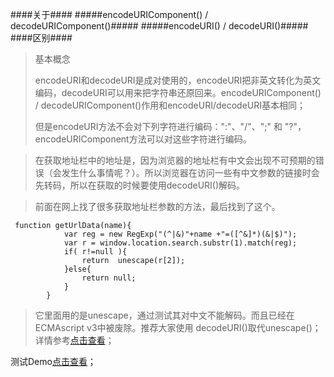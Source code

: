 ####关于####
#####encodeURIComponent() / decodeURIComponent()#####
#####encodeURI() / decodeURI()#####
####区别####
>基本概念
>
>encodeURI和decodeURI是成对使用的，encodeURI把非英文转化为英文编码，decodeURI可以用来把字符串还原回来。encodeURIComponent() / decodeURIComponent()作用和encodeURI/decodeURI基本相同；
>
>但是encodeURI方法不会对下列字符进行编码：":"、"/"、";" 和 "?"，encodeURIComponent方法可以对这些字符进行编码。

>在获取地址栏中的地址是，因为浏览器的地址栏有中文会出现不可预期的错误（会发生什么事情呢？）。所以浏览器在访问一些有中文参数的链接时会先转码，所以在获取的时候要使用decodeURI()解码。

>前面在网上找了很多获取地址栏参数的方法，最后找到了这个。
>
	 function getUrlData(name){
                var reg = new RegExp("(^|&)"+name +"=([^&]*)(&|$)");
                var r = window.location.search.substr(1).match(reg);
                if( r!=null ){
                    return  unescape(r[2]);
                }else{
                    return null;
                }
            }
>它里面用的是unescape，通过测试其对中文不能解码。而且已经在ECMAscript v3中被废除。推荐大家使用 decodeURI()取代unescape()；详情参考[点击查看](https://developer.mozilla.org/en-US/docs/Web/JavaScript/Reference/Global_Objects/unescape "MDN")；

测试Demo[点击查看](https://smileyby.github.io/url_test/ "url_test")；